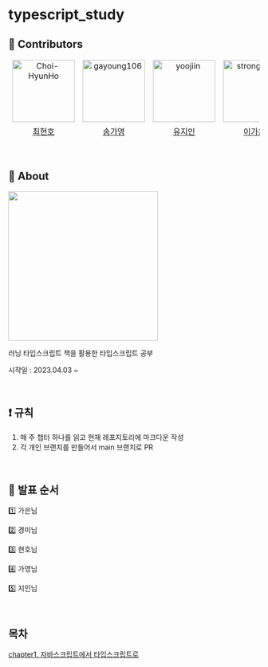 # typescript_study

## 🌟 Contributors

<table>
<thead>
<tr>
<td align="center" valign="top"><a href="https://github.com/Choi-HyunHo"><img src="https://user-images.githubusercontent.com/102597172/226113577-6bd80932-17eb-4e35-ae89-a2458d24f54d.png" width="125px;" alt="Choi-HyunHo"/>
<td align="center" valign="top"><a href="https://github.com/gayoung106"><img src="https://avatars.githubusercontent.com/u/98731537?v=4" width="125px;" alt="gayoung106"/>
<td align="center" valign="top"><a href="https://github.com/yoojiin"><img src="https://avatars.githubusercontent.com/u/87603329?v=4" width="125px;" alt="yoojiin"/>
<td align="center" valign="top"><a href="https://github.com/stronggan2"><img src="https://avatars.githubusercontent.com/u/118041708?v=4" width="125px;" alt="stronggan2"/>
<td align="center" valign="top"><a href="https://github.com/GyeongmiLee"><img src="https://avatars.githubusercontent.com/u/105830217?v=4" width="125px;" alt="GyeongmiLee"/>
</tr>
  <tr>
        <td align="center"><a href="https://github.com/Choi-HyunHo">최현호</td>
        <td align="center"><a href="https://github.com/gayoung106">송가영</td>
        <td align="center"><a href="https://github.com/yoojiin">유지인</td>
        <td align="center"><a href="https://github.com/sorisan2">이가은</td>
        <td align="center"><a href="https://github.com/GyeongmiLee">이경미</td>
  </tr>
<tbody>
</table>

<br>

## 📖 About

<img src='https://user-images.githubusercontent.com/87301268/229528812-911c659d-8d63-4f8b-a2e9-8787370c28f0.png' width='300px'/>

러닝 타입스크립트 책을 활용한 타입스크립트 공부

시작일 : 2023.04.03 ~

<br>

## ❗️ 규칙

1. 매 주 챕터 하나를 읽고 현재 레포지토리에 마크다운 작성
2. 각 개인 브랜치를 만들어서 main 브랜치로 PR

<br>

## 📌 발표 순서

1️⃣ 가은님

2️⃣ 경미님

3️⃣ 현호님

4️⃣ 가영님

5️⃣ 지인님

<br>

## 목차

[chapter1. 자바스크립트에서 타입스크립트로](/chapter1/index.md)
